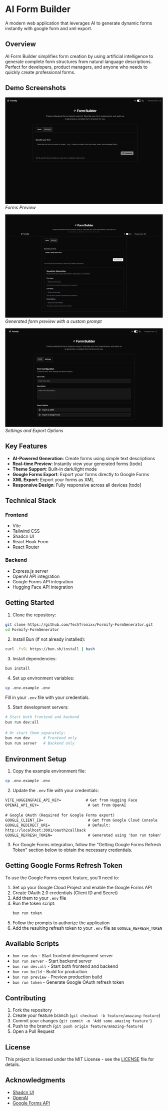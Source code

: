# AI Form Builder

A modern web application that leverages AI to generate dynamic forms instantly with google form and xml export.

## Overview

AI Form Builder simplifies form creation by using artificial intelligence to generate complete form structures from natural language descriptions. Perfect for developers, product managers, and anyone who needs to quickly create professional forms.

## Demo Screenshots

![Form Builder Interface](./assets/Demo-1.png)
_Forms Preview_

![Form Preview](./assets/Demo-2.png)
_Generated form preview with a custom prompt_

![Form Export Options](./assets/Demo-3.png)
_Settings and Export Options_

## Key Features

- **AI-Powered Generation**: Create forms using simple text descriptions
- **Real-time Preview**: Instantly view your generated forms [todo]
- **Theme Support**: Built-in dark/light mode
- **Google Forms Export**: Export your forms directly to Google Forms
- **XML Export**: Export your forms as XML
- **Responsive Design**: Fully responsive across all devices [todo]

## Technical Stack

### Frontend

- Vite
- Tailwind CSS
- Shadcn UI
- React Hook Form
- React Router

### Backend

- Express.js server
- OpenAI API integration
- Google Forms API integration
- Hugging Face API integration

## Getting Started

1. Clone the repository:

```bash
git clone https://github.com/TechTronixx/Formify-FormGenerator.git
cd Formify-FormGenerator
```

2. Install Bun (if not already installed):

```bash
curl -fsSL https://bun.sh/install | bash
```

3. Install dependencies:

```bash
bun install
```

4. Set up environment variables:

```bash
cp .env.example .env
```

Fill in your `.env` file with your credentials.

5. Start development servers:

```bash
# Start both frontend and backend
bun run dev:all

# Or start them separately:
bun run dev      # Frontend only
bun run server   # Backend only
```

## Environment Setup

1. Copy the example environment file:

```bash
cp .env.example .env
```

2. Update the `.env` file with your credentials:

```env
VITE_HUGGINGFACE_API_KEY=           # Get from Hugging Face
OPENAI_API_KEY=                      # Get from OpenAI

# Google OAuth (Required for Google Forms export)
GOOGLE_CLIENT_ID=                    # Get from Google Cloud Console
GOOGLE_REDIRECT_URI=                 # Default: http://localhost:3001/oauth2callback
GOOGLE_REFRESH_TOKEN=                # Generated using 'bun run token'
```

3. For Google Forms integration, follow the "Getting Google Forms Refresh Token" section below to obtain the necessary credentials.

## Getting Google Forms Refresh Token

To use the Google Forms export feature, you'll need to:

1. Set up your Google Cloud Project and enable the Google Forms API
2. Create OAuth 2.0 credentials (Client ID and Secret)
3. Add them to your `.env` file
4. Run the token script:
   ```bash
   bun run token
   ```
5. Follow the prompts to authorize the application
6. Add the resulting refresh token to your `.env` file as `GOOGLE_REFRESH_TOKEN`

## Available Scripts

- `bun run dev` - Start frontend development server
- `bun run server` - Start backend server
- `bun run dev:all` - Start both frontend and backend
- `bun run build` - Build for production
- `bun run preview` - Preview production build
- `bun run token` - Generate Google OAuth refresh token

## Contributing

1. Fork the repository
2. Create your feature branch (`git checkout -b feature/amazing-feature`)
3. Commit your changes (`git commit -m 'Add some amazing feature'`)
4. Push to the branch (`git push origin feature/amazing-feature`)
5. Open a Pull Request

## License

This project is licensed under the MIT License - see the [LICENSE](LICENSE) file for details.

## Acknowledgments

- [Shadcn UI](https://ui.shadcn.com/)
- [OpenAI](https://openai.com/)
- [Google Forms API](https://developers.google.com/forms/api)
